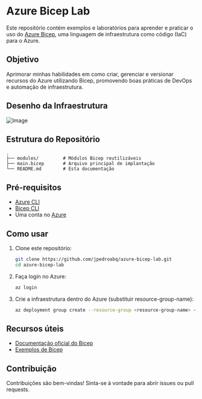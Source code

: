 # Azure Bicep Lab

Este repositório contém exemplos e laboratórios para aprender e praticar o uso do [Azure Bicep](https://learn.microsoft.com/azure/azure-resource-manager/bicep/overview), uma linguagem de infraestrutura como código (IaC) para o Azure.

## Objetivo

Aprimorar minhas habilidades em como criar, gerenciar e versionar recursos do Azure utilizando Bicep, promovendo boas práticas de DevOps e automação de infraestrutura.

## Desenho da Infraestrutura

![Image](https://github.com/user-attachments/assets/53bd97b4-ba33-4937-a1ec-de6782764866)

## Estrutura do Repositório

```
.
├── modules/         # Módulos Bicep reutilizáveis
├── main.bicep       # Arquivo principal de implantação
└── README.md        # Esta documentação
```

## Pré-requisitos

- [Azure CLI](https://docs.microsoft.com/cli/azure/install-azure-cli)
- [Bicep CLI](https://learn.microsoft.com/azure/azure-resource-manager/bicep/install)
- Uma conta no [Azure](https://portal.azure.com/)

## Como usar

1. Clone este repositório:
    ```sh
    git clone https://github.com/jpedroabq/azure-bicep-lab.git
    cd azure-bicep-lab
    ```

2. Faça login no Azure:
    ```sh
    az login
    ```

3. Crie a infraestrutura dentro do Azure (substituir resource-group-name):
    ```sh
    az deployment group create --resource-group <resource-group-name> --template-file main.bicep --parameters allowedIp=@allowed-ip.txt
    ```
## Recursos úteis

- [Documentação oficial do Bicep](https://learn.microsoft.com/azure/azure-resource-manager/bicep/)
- [Exemplos de Bicep](https://github.com/Azure/bicep)

## Contribuição

Contribuições são bem-vindas! Sinta-se à vontade para abrir issues ou pull requests.



